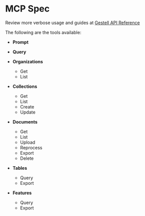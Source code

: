 # MCP Spec

Review more verbose usage and guides at [Gestell API Reference](https://gestell.ai/docs/reference)

The following are the tools available:

- **Prompt**
- **Query**

- **Organizations**
  - Get
  - List

- **Collections**
  - Get
  - List
  - Create
  - Update

- **Documents**
  - Get
  - List
  - Upload
  - Reprocess
  - Export
  - Delete

- **Tables**
  - Query
  - Export

- **Features**
  - Query
  - Export
